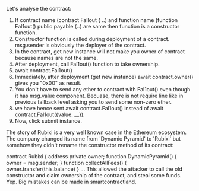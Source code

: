 Let's analyse the contract:

1. If contract name (contract Fallout { ..) and function name (function Fal1out() public payable {..) are same then function is a constructor function. 
2. Constructor function is called during deployment of a contract. msg.sender is obviously the deployer of the contract.
3. In the contract, get new instance will not make you owner of contract because names are not the same.
4. After deployment, call Fal1out() function to take ownership.
5. await contract.Fal1out()
6. Immediately, after deployment (get new instance) await contract.owner() gives you "0x00" as result. 
7. You don't have to send any ether to contract with Fal1out() even though it has msg.value component. Becuase, there is not require line like in previous fallback level asking you to send some non-zero ether.
8. we have hence sent await contract.Fal1out() instead of await contract.Fal1out({value: __}).
9. Now, click submit instance. 

The story of Rubixi is a very well known case in the Ethereum ecosystem. The company changed its name from 'Dynamic Pyramid' to 'Rubixi' but somehow they didn't rename the constructor method of its contract:

contract Rubixi {
  address private owner;
  function DynamicPyramid() { owner = msg.sender; }
  function collectAllFees() { owner.transfer(this.balance) }
  ...
This allowed the attacker to call the old constructor and claim ownership of the contract, and steal some funds. Yep. Big mistakes can be made in smartcontractland.
